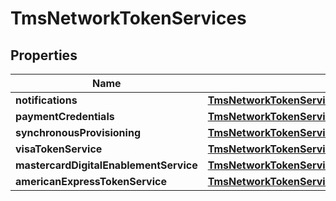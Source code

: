 
# TmsNetworkTokenServices

## Properties
Name | Type | Description | Notes
------------ | ------------- | ------------- | -------------
**notifications** | [**TmsNetworkTokenServicesNotifications**](TmsNetworkTokenServicesNotifications.md) |  |  [optional]
**paymentCredentials** | [**TmsNetworkTokenServicesPaymentCredentials**](TmsNetworkTokenServicesPaymentCredentials.md) |  |  [optional]
**synchronousProvisioning** | [**TmsNetworkTokenServicesSynchronousProvisioning**](TmsNetworkTokenServicesSynchronousProvisioning.md) |  |  [optional]
**visaTokenService** | [**TmsNetworkTokenServicesVisaTokenService**](TmsNetworkTokenServicesVisaTokenService.md) |  |  [optional]
**mastercardDigitalEnablementService** | [**TmsNetworkTokenServicesMastercardDigitalEnablementService**](TmsNetworkTokenServicesMastercardDigitalEnablementService.md) |  |  [optional]
**americanExpressTokenService** | [**TmsNetworkTokenServicesAmericanExpressTokenService**](TmsNetworkTokenServicesAmericanExpressTokenService.md) |  |  [optional]



